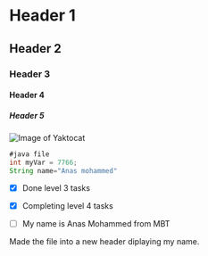 # Header 1
## Header 2
### Header 3
#### Header 4
##### Header 5
![Image of Yaktocat](https://octodex.github.com/images/yaktocat.png)
``` java
#java file
int myVar = 7766;
String name="Anas mohammed"
```
- [X] Done level 3 tasks
- [X] Completing level 4 tasks
- [ ] My name is Anas Mohammed from MBT


















Made the file into a new header diplaying my name.
